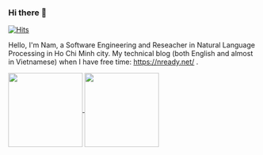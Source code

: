 ### Hi there :wave:
[![Hits](https://hits.seeyoufarm.com/api/count/incr/badge.svg?url=https%3A//github.com/leqnam/leqnam%26count_bg%3D%2379C83D%26title_bg%3D%23555555%26icon%3D%26icon_color%3D%23FFFFFF%26title%3Dhits%26edge_flat%3Dfalse)]()


Hello, I'm Nam, a Software Engineering and Reseacher in Natural Language Processing in Ho Chi Minh city.
My technical blog (both English and almost in Vietnamese) when I have free time: https://nready.net/ .

<a href="https://github.com/lenam">
  <img align="center" src="https://github-readme-stats.vercel.app/api?username=leqnam&show_icons=true&include_all_commits=true&count_private=true" height="150"/>
</a>
<a href="https://github.com/leqnam">
  <img align="center" src="https://github-readme-stats.vercel.app/api/top-langs/?username=leqnam&layout=compact" height="150"/>
</a>
